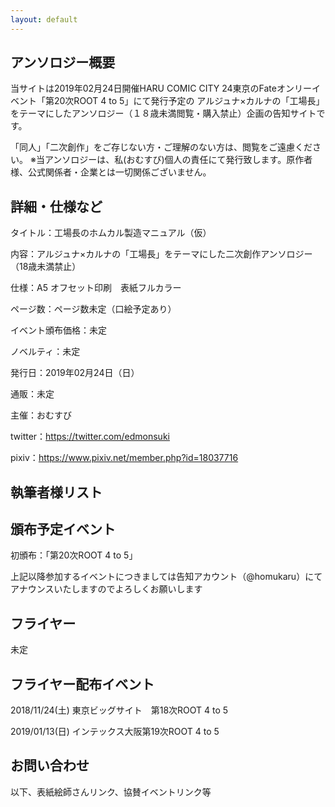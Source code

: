 ```yaml
---
layout: default
---
```


<!---
  不要な行は削除してください。
  見出し足りないと思うので追加してください
-->

## アンソロジー概要
当サイトは2019年02月24日開催HARU COMIC CITY 24東京のFateオンリーイベント「第20次ROOT 4 to 5」にて発行予定の
アルジュナ×カルナの「工場長」をテーマにしたアンソロジー（１８歳未満閲覧・購入禁止）企画の告知サイトです。


「同人」「二次創作」をご存じない方・ご理解のない方は、閲覧をご遠慮ください。
※当アンソロジーは、私(おむすび)個人の責任にて発行致します。原作者様、公式関係者・企業とは一切関係ございません。


## 詳細・仕様など

タイトル：工場長のホムカル製造マニュアル（仮）

内容：アルジュナ×カルナの「工場長」をテーマにした二次創作アンソロジー（18歳未満禁止）		

仕様：A5  オフセット印刷　表紙フルカラー　		

ページ数：ページ数未定（口絵予定あり）		

イベント頒布価格：未定		

ノベルティ：未定		

発行日：2019年02月24日（日）		

通販：未定		
		
主催：おむすび		

twitter：https://twitter.com/edmonsuki 		

pixiv：https://www.pixiv.net/member.php?id=18037716		


## 執筆者様リスト


## 頒布予定イベント

初頒布：「第20次ROOT 4 to 5」

上記以降参加するイベントにつきましては告知アカウント（@homukaru）にてアナウンスいたしますのでよろしくお願いします

## フライヤー

未定

## フライヤー配布イベント

2018/11/24(土) 東京ビッグサイト　第18次ROOT 4 to 5

2019/01/13(日) インテックス大阪第19次ROOT 4 to 5

## お問い合わせ


以下、表紙絵師さんリンク、協賛イベントリンク等



